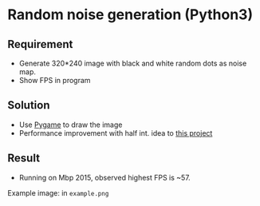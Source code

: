 # Random noise generation (Python3)

## Requirement
- Generate 320*240 image with black and white random dots as noise map.
- Show FPS in program

## Solution
- Use [Pygame]("https://www.pygame.org/news") to draw the image
- Performance improvement with half int. idea to [this project]("https://git.nowcoder.com/11000160/image_noise")

## Result
- Running on Mbp 2015, observed highest FPS is ~57.

Example image: in `example.png`
